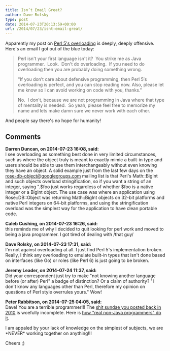 ```yaml
---
title: Isn’t Email Great?
author: Dave Rolsky
type: post
date: 2014-07-23T20:13:59+00:00
url: /2014/07/23/isnt-email-great/
---
```

Apparently my post on [Perl 5's overloading][1] is deeply, deeply offensive. Here's an email I got out of the blue today:

> Perl isn't your first language isn't it?  You strike me as Java programmer.  Look.  Don't do overloading.  If you need to do overloading then you are probably doing something wrong.
> 
> "If you don’t care about defensive programming, then Perl 5′s overloading is perfect, and you can stop reading now. Also, please let me know so I can avoid working on code with you, thanks."
> 
> No.  I don't, because we are not programming in Java where that type of mentality is needed.  So yeah, please feel free to memorize my name and lets make damn sure we never work with each other. 

And people say there's no hope for humanity!

 [1]: http://blog.urth.org/2010/10/16/whats-wrong-with-perl-5s-overloading/

## Comments

**Darren Duncan, on 2014-07-23 16:08, said:**  
I see overloading as something best done in very limited circumstances, such as where the object truly is meant to exactly mimic a built-in type and users should be able to use them interchangeably without even knowing they have an object. A solid example just from the last few days on the <rose-db-object@googlegroups.com> mailing list is that Perl's Math::BigInt and such objects overload stringification, so if you want a string of an integer, saying ".$foo just works regardless of whether $foo is a native integer or a BigInt object. The use case was where an application using Rose::DB::Object was returning Math::BigInt objects on 32-bit platforms and native Perl integers on 64-bit platforms, and using the stringification overload was the simplest way for the application to have clean portable code.

**Caleb Cushing, on 2014-07-23 16:26, said:**  
this reminds me of why I decided to quit looking for perl work and moved to being a java programmer. I got tired of dealing with /that guy/

**Dave Rolsky, on 2014-07-23 17:31, said:**  
I'm not against overloading at all. I just find Perl 5's implementation broken. Really, I think any overloading to emulate built-in types that isn't done based on interfaces (like Go) or roles (like Perl 6) is just going to be broken.

**Jeremy Leader, on 2014-07-24 11:37, said:**  
Did your correspondent just try to make "not knowing another language before (or after) Perl" a badge of distinction? Or a claim of authority? "I don't know any languages other than Perl, therefore my opinion on questions of Perl style overrules yours." Wow!

**Peter Rabbitson, on 2014-07-25 04:05, said:**  
Dave! You are a terrible programmer!!! The <a href="http://blog.urth.org/2010/10/16/whats-wrong-with-perl-5s-overloading" rel="nofollow">shit sundae you posted back in 2010</a> is woefully incomplete. Here is <a href="https://github.com/dbsrgits/sql-abstract/blob/e8d729d48/lib/SQL/Abstract.pm#L93-L127" rel="nofollow">how "real non-Java programmers" do it</a>. 

I am appaled by your lack of knowledge on the simplest of subjects, we are \*NEVER\* working together on anything!!!

Cheers ;)